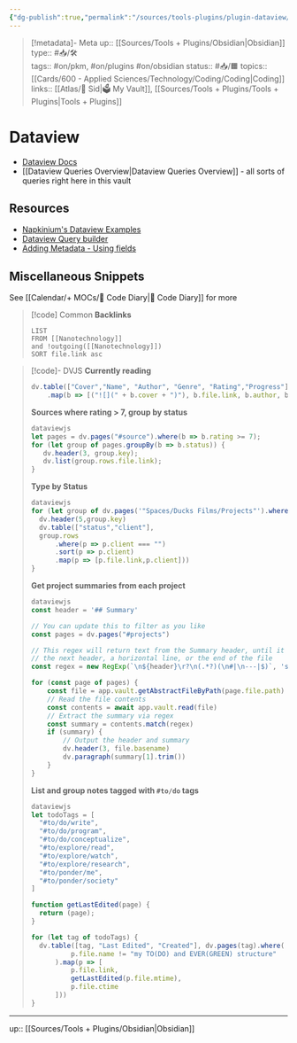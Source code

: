 ```yaml
---
{"dg-publish":true,"permalink":"/sources/tools-plugins/plugin-dataview/"}
---
```



> [!metadata]- Meta
> up:: [[Sources/Tools + Plugins/Obsidian\|Obsidian]]
> type:: #📥/🛠   
> tags:: #on/pkm, #on/plugins #on/obsidian 
> status:: #📥/🟧 
> topics:: [[Cards/600 - Applied Sciences/Technology/Coding/Coding\|Coding]]
> links:: [[Atlas/🧠 Sid\|🗳 My Vault]], [[Sources/Tools + Plugins/Tools + Plugins\|Tools + Plugins]]

# Dataview

- [Dataview Docs](https://blacksmithgu.github.io/obsidian-dataview/)
- [[Dataview Queries Overview\|Dataview Queries Overview]] - all sorts of queries right here in this vault

## Resources 
- [Napkinium's Dataview Examples](https://publish.obsidian.md/napkinium/Index)
- [Dataview Query builder](https://s-blu.github.io/basic-dataview-query-builder/)
- [Adding Metadata - Using fields](https://blacksmithgu.github.io/obsidian-dataview/annotation/add-metadata/)


## Miscellaneous Snippets
See [[Calendar/+ MOCs/🧪 Code Diary\|🧪 Code Diary]] for more


> [!code] Common
> **Backlinks**
> ```
> LIST
> FROM [[Nanotechnology]]
> and !outgoing([[Nanotechnology]])
> SORT file.link asc
> ```

> [!code]- DVJS
> **Currently reading**
> ```js
> dv.table(["Cover","Name", "Author", "Genre", "Rating","Progress"], dv.pages("#reading")
>     .map(b => [("![](" + b.cover + ")"), b.file.link, b.author, b.genre, (b.rating + "🌟"), b.status]))
> ```
> 
> **Sources where rating > 7, group by status** 
> ```js
> dataviewjs
> let pages = dv.pages("#source").where(b => b.rating >= 7);
> for (let group of pages.groupBy(b => b.status)) {
>    dv.header(3, group.key);
>    dv.list(group.rows.file.link);
> }
> ```
> **Type by Status**
> ```js
> dataviewjs
> for (let group of dv.pages('"Spaces/Ducks Films/Projects"').where(p => p.type === "project").groupBy(c => c.status)) {
> 	dv.header(5,group.key)
> 	dv.table(["status","client"],
> 	group.rows
> 		.where(p => p.client === "")
> 		.sort(p => p.client)
> 		.map(p => [p.file.link,p.client]))
> }
> ```
> **Get project summaries from each project**
> ```js 
> dataviewjs
> const header = '## Summary'
> 
> // You can update this to filter as you like
> const pages = dv.pages("#projects")
> 
> // This regex will return text from the Summary header, until it reaches
> // the next header, a horizontal line, or the end of the file
> const regex = new RegExp(`\n${header}\r?\n(.*?)(\n#|\n---|$)`, 's')
> 
> for (const page of pages) {
>     const file = app.vault.getAbstractFileByPath(page.file.path)
>     // Read the file contents
>     const contents = await app.vault.read(file)
>     // Extract the summary via regex
>     const summary = contents.match(regex)
>     if (summary) {
>         // Output the header and summary
>         dv.header(3, file.basename)
>         dv.paragraph(summary[1].trim())
>     }
> }
> ```
> **List and group notes tagged with `#to/do` tags**
> ```js
> dataviewjs
> let todoTags = [
> 	"#to/do/write",
> 	"#to/do/program",
> 	"#to/do/conceptualize",
> 	"#to/explore/read",
> 	"#to/explore/watch",
> 	"#to/explore/research",
> 	"#to/ponder/me",
> 	"#to/ponder/society"
> ]
> 
> function getLastEdited(page) {
> 	return (page);
> }
> 
> for (let tag of todoTags) {
> 	dv.table([tag, "Last Edited", "Created"], dv.pages(tag).where( p =>
> 			p.file.name != "my TO(DO) and EVER(GREEN) structure"
> 		).map(p => [
> 			p.file.link,
> 			getLastEdited(p.file.mtime),
> 			p.file.ctime
> 		]))
> }
> ```

---
up:: [[Sources/Tools + Plugins/Obsidian\|Obsidian]]